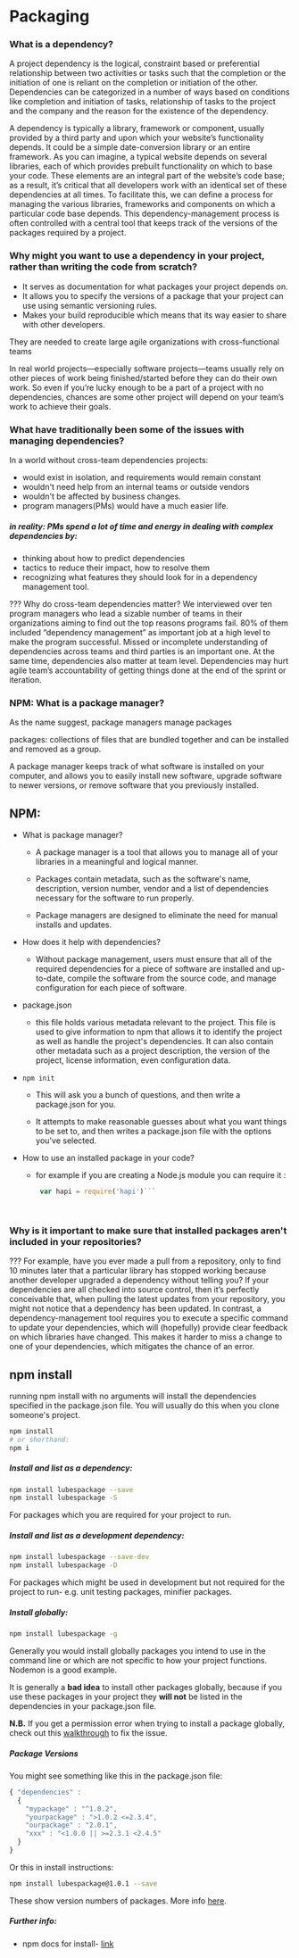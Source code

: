 # Packaging

### What is a dependency?
A project dependency is the logical, constraint based or preferential relationship between two activities or tasks such that the completion or the initiation of one is reliant on the completion or initiation of the other.
Dependencies can be categorized in a number of ways based on conditions like completion and initiation of tasks, relationship of tasks to the project and the company and the reason for the existence of the dependency.

A dependency is typically a library, framework or component, usually provided by a third party and upon which your website’s functionality depends. It could be a simple date-conversion library or an entire framework.
As you can imagine, a typical website depends on several libraries, each of which provides prebuilt functionality on which to base your code. These elements are an integral part of the website’s code base; as a result, it’s critical that all developers work with an identical set of these dependencies at all times.
To facilitate this, we can define a process for managing the various libraries, frameworks and components on which a particular code base depends. This dependency-management process is often controlled with a central tool that keeps track of the versions of the packages required by a project.


### Why might you want to use a dependency in your project, rather than writing the code from scratch?
* It serves as documentation for what packages your project depends on.
* It allows you to specify the versions of a package that your project can use using semantic versioning rules.
* Makes your build reproducible which means that its way easier to share with other developers.

They are needed to create large agile organizations with cross-functional teams

In real world projects—especially software projects—teams usually rely on other pieces of work being finished/started before they can do their own work. So even if you’re lucky enough to be a part of a project with no dependencies, chances are some other project will depend on your team’s work to achieve their goals.


### What have traditionally been some of the issues with managing dependencies?
In a world without cross-team dependencies projects:
* would exist in isolation, and requirements would remain constant
* wouldn't need help from an internal teams or outside vendors
* wouldn't be affected by business changes.
* program managers(PMs) would have a much easier life.

##### in reality: PMs spend a lot of time and energy in dealing with complex dependencies by:
* thinking about how to predict dependencies
* tactics to reduce their impact, how to resolve them
* recognizing what features they should look for in a dependency management tool.


???
Why do cross-team dependencies matter?
We interviewed over ten program managers who lead a sizable number of teams in their organizations aiming to find out the top reasons programs fail. 80% of them included “dependency management” as important job at a high level to make the program successful. Missed or incomplete understanding of dependencies across teams and third parties is an important one. At the same time, dependencies also matter at team level. Dependencies may hurt agile team’s accountability of getting things done at the end of the sprint or iteration.



### NPM: What is a package manager?
As the name suggest, package managers manage packages

packages: collections of files that are bundled together and can be installed and removed as a group.

A package manager keeps track of what software is installed on your computer, and allows you to easily install new software, upgrade software to newer versions, or remove software that you previously installed.


## NPM:
 * What is package manager?

   - A package manager is a tool that allows you to manage all of your libraries in a meaningful and logical manner.

   - Packages contain metadata, such as the software's name, description, version number, vendor and a list of dependencies necessary for the software to run properly.

   - Package managers are designed to eliminate the need for manual installs and updates.

 * How does it help with dependencies?

   - Without package management, users must ensure that all of the required dependencies for a piece of software are installed and up-to-date, compile the software from the source code, and manage configuration for each piece of software.


 * package.json

   - this file holds various metadata relevant to the project. This file is used to give information to npm that allows it to identify the project as well as handle the project's dependencies. It can also contain other metadata such as a project description, the version of the project, license information, even configuration data.


 * `npm init`

   - This will ask you a bunch of questions, and then write a package.json for you.

   - It attempts to make reasonable guesses about what you want things to be set to, and then writes a package.json file with the options you've selected.

 * How to use an installed package in your code?

   - for example if you are creating a Node.js module you can require it :

     ``` js
      var hapi = require('hapi')```

      

### Why is it important to make sure that installed packages aren't included in your repositories?


???
For example, have you ever made a pull from a repository, only to find 10 minutes later that a particular library has stopped working because another developer upgraded a dependency without telling you? If your dependencies are all checked into source control, then it’s perfectly conceivable that, when pulling the latest updates from your repository, you might not notice that a dependency has been updated. In contrast, a dependency-management tool requires you to execute a specific command to update your dependencies, which will (hopefully) provide clear feedback on which libraries have changed. This makes it harder to miss a change to one of your dependencies, which mitigates the chance of an error.


## npm install
running npm install with no arguments will install the dependencies specified in the package.json file. You will usually do this when you clone someone's project.
```bash
npm install
# or shorthand:
npm i
```

##### Install and list as a dependency:
```bash
npm install lubespackage --save
npm install lubespackage -S
```
For packages which you are required for your project to run.


##### Install and list as a development dependency:
```bash
npm install lubespackage --save-dev
npm install lubespackage -D
```
For packages which might be used in development but not required for the project to run- e.g. unit testing packages, minifier packages.

##### Install globally:
```bash
npm install lubespackage -g
```
Generally you would install globally packages you intend to use in the command line or which are not specific to how your project functions. Nodemon is a good example.

It is generally a __bad idea__ to install other packages globally, because if you use these packages in your project they __will not__ be listed in the dependencies in your package.json file.

__N.B.__ If you get a permission error when trying to install a package globally, check out this [walkthrough](https://docs.npmjs.com/getting-started/fixing-npm-permissions) to fix the issue.

##### Package Versions
You might see something like this in the package.json file:
```js
{ "dependencies" :
  {
    "mypackage" : "^1.0.2",
    "yourpackage" : ">1.0.2 <=2.3.4",
    "ourpackage" : "2.0.1",
    "xxx" : "<1.0.0 || >=2.3.1 <2.4.5"
  }
}
```
Or this in install instructions:
```bash
npm install lubespackage@1.0.1 --save
```

These show version numbers of packages. More info [here](https://docs.npmjs.com/files/package.json#dependencies).

##### Further info:
- npm docs for install- [link](https://docs.npmjs.com/cli/install)
